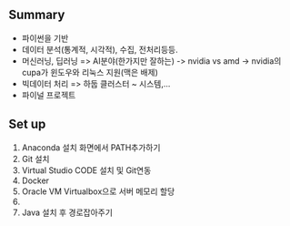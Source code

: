 ## Summary
- 파이썬을 기반
- 데이터 분석(통계적, 시각적), 수집, 전처리등등.
- 머신러닝, 딥러닝 =>  AI분야(한가지만 잘하는)
   -> nvidia vs amd
   -> nvidia의 cupa가 윈도우와 리눅스 지원(맥은 배제)
- 빅데이터 처리 => 하둡 클러스터 ~ 시스템,...
- 파이널 프로젝트

## Set up
1. Anaconda 설치 화면에서 PATH추가하기
1. Git 설치
1. Virtual Studio CODE 설치 및 Git연동
1. Docker 
1. Oracle VM Virtualbox으로 서버 메모리 할당
1. 
1. Java 설치 후 경로잡아주기 

